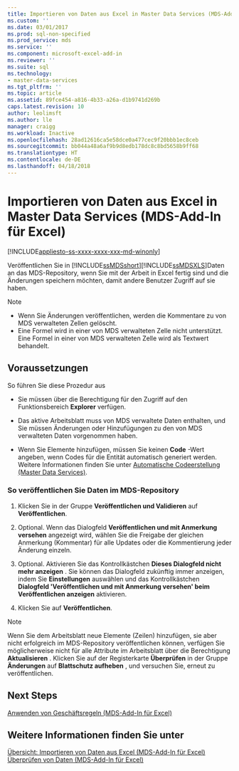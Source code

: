 ```yaml
---
title: Importieren von Daten aus Excel in Master Data Services (MDS-Add-In für Excel) | Microsoft-Dokumentation
ms.custom: ''
ms.date: 03/01/2017
ms.prod: sql-non-specified
ms.prod_service: mds
ms.service: ''
ms.component: microsoft-excel-add-in
ms.reviewer: ''
ms.suite: sql
ms.technology:
- master-data-services
ms.tgt_pltfrm: ''
ms.topic: article
ms.assetid: 89fce454-a816-4b33-a26a-d1b9741d269b
caps.latest.revision: 10
author: leolimsft
ms.author: lle
manager: craigg
ms.workload: Inactive
ms.openlocfilehash: 28ad12616ca5e58dce0a477cec9f20bbb1ec8ceb
ms.sourcegitcommit: bb044a48a6af9b9d8edb178dc8c8bd5658b9ff68
ms.translationtype: HT
ms.contentlocale: de-DE
ms.lasthandoff: 04/18/2018
---
```

# <a name="import-data-from-excel-to-master-data-services-mds-add-in-for-excel"></a>Importieren von Daten aus Excel in Master Data Services (MDS-Add-In für Excel)

[!INCLUDE[appliesto-ss-xxxx-xxxx-xxx-md-winonly](../../includes/appliesto-ss-xxxx-xxxx-xxx-md-winonly.md)]

  Veröffentlichen Sie in [!INCLUDE[ssMDSshort](../../includes/ssmdsshort-md.md)][!INCLUDE[ssMDSXLS](../../includes/ssmdsxls-md.md)]Daten an das MDS-Repository, wenn Sie mit der Arbeit in Excel fertig sind und die Änderungen speichern möchten, damit andere Benutzer Zugriff auf sie haben.  
  
> [!NOTE]  
>  -   Wenn Sie Änderungen veröffentlichen, werden die Kommentare zu von MDS verwalteten Zellen gelöscht.  
> -   Eine Formel wird in einer von MDS verwalteten Zelle nicht unterstützt. Eine Formel in einer von MDS verwalteten Zelle wird als Textwert behandelt.  
  
## <a name="prerequisites"></a>Voraussetzungen  
 So führen Sie diese Prozedur aus  
  
-   Sie müssen über die Berechtigung für den Zugriff auf den Funktionsbereich **Explorer** verfügen.  
  
-   Das aktive Arbeitsblatt muss von MDS verwaltete Daten enthalten, und Sie müssen Änderungen oder Hinzufügungen zu den von MDS verwalteten Daten vorgenommen haben.  
  
-   Wenn Sie Elemente hinzufügen, müssen Sie keinen **Code** -Wert angeben, wenn Codes für die Entität automatisch generiert werden. Weitere Informationen finden Sie unter [Automatische Codeerstellung &#40;Master Data Services&#41;](../../master-data-services/automatic-code-creation-master-data-services.md).  
  
### <a name="to-publish-data-to-the-mds-repository"></a>So veröffentlichen Sie Daten im MDS-Repository  
  
1.  Klicken Sie in der Gruppe **Veröffentlichen und Validieren** auf **Veröffentlichen**.  
  
2.  Optional. Wenn das Dialogfeld **Veröffentlichen und mit Anmerkung versehen** angezeigt wird, wählen Sie die Freigabe der gleichen Anmerkung (Kommentar) für alle Updates oder die Kommentierung jeder Änderung einzeln.  
  
3.  Optional. Aktivieren Sie das Kontrollkästchen **Dieses Dialogfeld nicht mehr anzeigen** . Sie können das Dialogfeld zukünftig immer anzeigen, indem Sie **Einstellungen** auswählen und das Kontrollkästchen **Dialogfeld 'Veröffentlichen und mit Anmerkung versehen' beim Veröffentlichen anzeigen** aktivieren.  
  
4.  Klicken Sie auf **Veröffentlichen**.  
  
> [!NOTE]  
>  Wenn Sie dem Arbeitsblatt neue Elemente (Zeilen) hinzufügen, sie aber nicht erfolgreich im MDS-Repository veröffentlichen können, verfügen Sie möglicherweise nicht für alle Attribute im Arbeitsblatt über die Berechtigung **Aktualisieren** . Klicken Sie auf der Registerkarte **Überprüfen** in der Gruppe **Änderungen** auf **Blattschutz aufheben** , und versuchen Sie, erneut zu veröffentlichen.  
  
## <a name="next-steps"></a>Next Steps  
 [Anwenden von Geschäftsregeln &#40;MDS-Add-In für Excel&#41;](../../master-data-services/microsoft-excel-add-in/apply-business-rules-mds-add-in-for-excel.md)  
  
## <a name="see-also"></a>Weitere Informationen finden Sie unter  
 [Übersicht: Importieren von Daten aus Excel &#40;MDS-Add-In für Excel&#41;](../../master-data-services/microsoft-excel-add-in/overview-importing-data-from-excel-mds-add-in-for-excel.md)   
 [Überprüfen von Daten &#40;MDS-Add-In für Excel&#41;](../../master-data-services/microsoft-excel-add-in/validating-data-mds-add-in-for-excel.md)  
  
  
